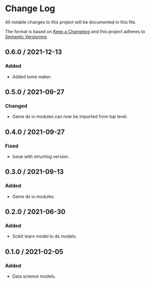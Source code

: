 # Change Log

All notable changes to this project will be documented in this file.

The format is based on [Keep a Changelog](https://keepachangelog.com/)
and this project adheres to [Semantic Versioning](https://semver.org/).

## 0.6.0 / 2021-12-13

### Added

- Added tome maker.

## 0.5.0 / 2021-09-27

### Changed

- Game ds io modules can now be imported from top level.

## 0.4.0 / 2021-09-27

### Fixed

- Issue with structlog version.

## 0.3.0 / 2021-09-13

### Added

- Game ds io modules.

## 0.2.0 / 2021-06-30

### Added

- Scikit learn model to ds models.

## 0.1.0 / 2021-02-05

### Added

- Data science models.
